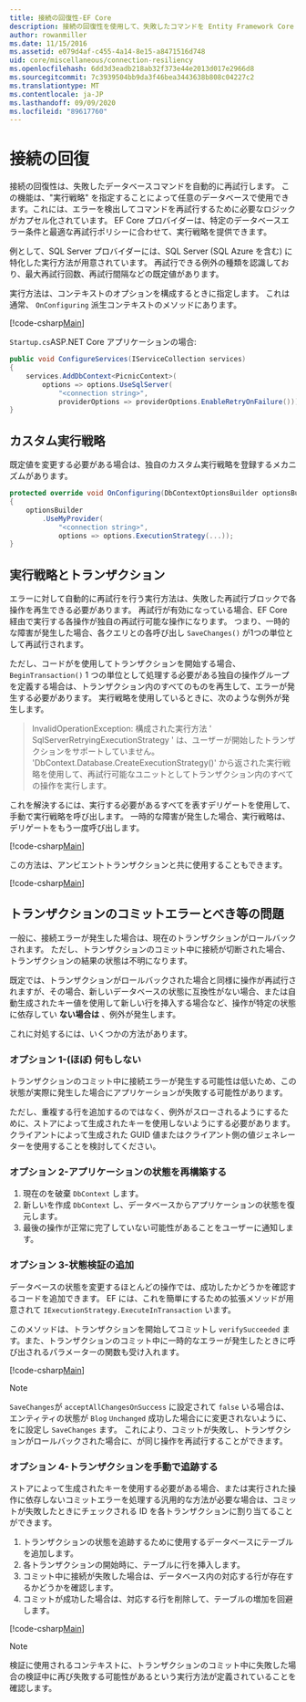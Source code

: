 ```yaml
---
title: 接続の回復性-EF Core
description: 接続の回復性を使用して、失敗したコマンドを Entity Framework Core で自動的に再試行する
author: rowanmiller
ms.date: 11/15/2016
ms.assetid: e079d4af-c455-4a14-8e15-a8471516d748
uid: core/miscellaneous/connection-resiliency
ms.openlocfilehash: 6dd3d3eadb218ab32f373e44e2013d017e2966d8
ms.sourcegitcommit: 7c3939504bb9da3f46bea3443638b808c04227c2
ms.translationtype: MT
ms.contentlocale: ja-JP
ms.lasthandoff: 09/09/2020
ms.locfileid: "89617760"
---
```

# <a name="connection-resiliency"></a>接続の回復

接続の回復性は、失敗したデータベースコマンドを自動的に再試行します。 この機能は、"実行戦略" を指定することによって任意のデータベースで使用できます。これには、エラーを検出してコマンドを再試行するために必要なロジックがカプセル化されています。 EF Core プロバイダーは、特定のデータベースエラー条件と最適な再試行ポリシーに合わせて、実行戦略を提供できます。

例として、SQL Server プロバイダーには、SQL Server (SQL Azure を含む) に特化した実行方法が用意されています。 再試行できる例外の種類を認識しており、最大再試行回数、再試行間隔などの既定値があります。

実行方法は、コンテキストのオプションを構成するときに指定します。 これは通常、 `OnConfiguring` 派生コンテキストのメソッドにあります。

[!code-csharp[Main](../../../samples/core/Miscellaneous/ConnectionResiliency/Program.cs#OnConfiguring)]

`Startup.cs`ASP.NET Core アプリケーションの場合:

``` csharp
public void ConfigureServices(IServiceCollection services)
{
    services.AddDbContext<PicnicContext>(
        options => options.UseSqlServer(
            "<connection string>",
            providerOptions => providerOptions.EnableRetryOnFailure()));
}
```

## <a name="custom-execution-strategy"></a>カスタム実行戦略

既定値を変更する必要がある場合は、独自のカスタム実行戦略を登録するメカニズムがあります。

``` csharp
protected override void OnConfiguring(DbContextOptionsBuilder optionsBuilder)
{
    optionsBuilder
        .UseMyProvider(
            "<connection string>",
            options => options.ExecutionStrategy(...));
}
```

## <a name="execution-strategies-and-transactions"></a>実行戦略とトランザクション

エラーに対して自動的に再試行を行う実行方法は、失敗した再試行ブロックで各操作を再生できる必要があります。 再試行が有効になっている場合、EF Core 経由で実行する各操作が独自の再試行可能な操作になります。 つまり、一時的な障害が発生した場合、各クエリとの各呼び出し `SaveChanges()` が1つの単位として再試行されます。

ただし、コードがを使用してトランザクションを開始する場合、 `BeginTransaction()` 1 つの単位として処理する必要がある独自の操作グループを定義する場合は、トランザクション内のすべてのものを再生して、エラーが発生する必要があります。 実行戦略を使用しているときに、次のような例外が発生します。

> InvalidOperationException: 構成された実行方法 ' SqlServerRetryingExecutionStrategy ' は、ユーザーが開始したトランザクションをサポートしていません。 'DbContext.Database.CreateExecutionStrategy()' から返された実行戦略を使用して、再試行可能なユニットとしてトランザクション内のすべての操作を実行します。

これを解決するには、実行する必要があるすべてを表すデリゲートを使用して、手動で実行戦略を呼び出します。 一時的な障害が発生した場合、実行戦略は、デリゲートをもう一度呼び出します。

[!code-csharp[Main](../../../samples/core/Miscellaneous/ConnectionResiliency/Program.cs#ManualTransaction)]

この方法は、アンビエントトランザクションと共に使用することもできます。

[!code-csharp[Main](../../../samples/core/Miscellaneous/ConnectionResiliency/Program.cs#AmbientTransaction)]

## <a name="transaction-commit-failure-and-the-idempotency-issue"></a>トランザクションのコミットエラーとべき等の問題

一般に、接続エラーが発生した場合は、現在のトランザクションがロールバックされます。 ただし、トランザクションのコミット中に接続が切断された場合、トランザクションの結果の状態は不明になります。 

既定では、トランザクションがロールバックされた場合と同様に操作が再試行されますが、その場合、新しいデータベースの状態に互換性がない場合、または自動生成されたキー値を使用して新しい行を挿入する場合など、操作が特定の状態に依存してい **ない場合は** 、例外が発生します。

これに対処するには、いくつかの方法があります。

### <a name="option-1---do-almost-nothing"></a>オプション 1-(ほぼ) 何もしない

トランザクションのコミット中に接続エラーが発生する可能性は低いため、この状態が実際に発生した場合にアプリケーションが失敗する可能性があります。

ただし、重複する行を追加するのではなく、例外がスローされるようにするために、ストアによって生成されたキーを使用しないようにする必要があります。 クライアントによって生成された GUID 値またはクライアント側の値ジェネレーターを使用することを検討してください。

### <a name="option-2---rebuild-application-state"></a>オプション 2-アプリケーションの状態を再構築する

1. 現在のを破棄 `DbContext` します。
2. 新しいを作成 `DbContext` し、データベースからアプリケーションの状態を復元します。
3. 最後の操作が正常に完了していない可能性があることをユーザーに通知します。

### <a name="option-3---add-state-verification"></a>オプション 3-状態検証の追加

データベースの状態を変更するほとんどの操作では、成功したかどうかを確認するコードを追加できます。 EF には、これを簡単にするための拡張メソッドが用意されて `IExecutionStrategy.ExecuteInTransaction` います。

このメソッドは、トランザクションを開始してコミットし `verifySucceeded` ます。また、トランザクションのコミット中に一時的なエラーが発生したときに呼び出されるパラメーターの関数も受け入れます。

[!code-csharp[Main](../../../samples/core/Miscellaneous/ConnectionResiliency/Program.cs#Verification)]

> [!NOTE]
> `SaveChanges`が `acceptAllChangesOnSuccess` に設定されて `false` いる場合は、エンティティの状態が `Blog` `Unchanged` 成功した場合にに変更されないように、をに設定し `SaveChanges` ます。 これにより、コミットが失敗し、トランザクションがロールバックされた場合に、が同じ操作を再試行することができます。

### <a name="option-4---manually-track-the-transaction"></a>オプション 4-トランザクションを手動で追跡する

ストアによって生成されたキーを使用する必要がある場合、または実行された操作に依存しないコミットエラーを処理する汎用的な方法が必要な場合は、コミットが失敗したときにチェックされる ID を各トランザクションに割り当てることができます。

1. トランザクションの状態を追跡するために使用するデータベースにテーブルを追加します。
2. 各トランザクションの開始時に、テーブルに行を挿入します。
3. コミット中に接続が失敗した場合は、データベース内の対応する行が存在するかどうかを確認します。
4. コミットが成功した場合は、対応する行を削除して、テーブルの増加を回避します。

[!code-csharp[Main](../../../samples/core/Miscellaneous/ConnectionResiliency/Program.cs#Tracking)]

> [!NOTE]
> 検証に使用されるコンテキストに、トランザクションのコミット中に失敗した場合の検証中に再び失敗する可能性があるという実行方法が定義されていることを確認します。
